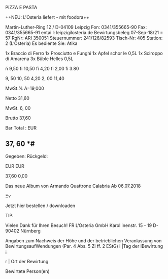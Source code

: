 PIZZA E  PASTA

++NEU: L'Osteria liefert - mit foodora++

Martin-Luther-Ring 12 / D-04109 Leipzig
Fon: 0341/355665-90 Fax: 0341/355665-91
entai l: leipzigilosteria.de
Bewirtungsbeleg
07-Sep-18/21 = 57 RgNr: ARI 350051
Steuernummer: 241/126/82593
Tisch-Nr: 405
Station: 2 (L’Osteria)
Es bediente Sie: Atika

1x Braccio di  Ferro
1x  Prosciutto  e  Funghi
1x  Apfel schor le  0,5L
1x  Sciroppo  di  Amarena
3x  Büble  Helles  0,5L

ň  9,50
fi 10,50
fi 4,20
fi 2,00
fi 3.80

9,  50
10,  50
4,20
2,  00
11,40

MwSt.%
A=19,000

Netto
31,60

MwSt.
6, 00

Brutto
37,60

Bar  Total : EUR

##  37, 60  *#

Gegeben:
Rückgeld:

EUR
EUR

37,60
0,00

Das  neue  Album  von  Armando  Quattrone
Calabria
Ab  06.07.2018

Ξv

Jetzt  hier  bestellen  /  downloaden

TIP:

Vielen  Dank  für  Ihren  Besuch!
FR  L’Osteria  GmbH
Karol inenstr.  15  -  19
D-90402  Nürnberg

Angaben  zum  Nachweis  der  Höhe  und
der  betrieblichen  Veranlassung  von
BewirtungsaufWendungen
(Par.  4  Abs.  5  Zi ff.  2  EStG)
i
|Tag  der
IBewirtung  ¡

 r
|  Ort  der  Bewirtung

Bewirtete  Person(en)

